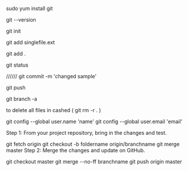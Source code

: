 sudo yum install git

git --version

git init 

git add singlefile.ext

git add .

git status


//////
git commit -m 'changed sample'

git push


git branch -a

to delete all files in cashed  (  git rm -r .  )

git config --global user.name 'name'
git config --global user.email 'email' 



Step 1: From your project repository, bring in the changes and test.

git fetch origin
git checkout -b foldername origin/branchname
git merge master
Step 2: Merge the changes and update on GitHub.

git checkout master
git merge --no-ff branchname
git push origin master
